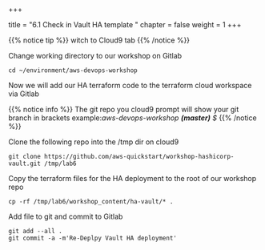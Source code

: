 +++

title = "6.1 Check in Vault HA template "
chapter = false
weight = 1
+++


{{% notice tip %}}
witch to Cloud9 tab
{{% /notice %}}

Change working directory to our workshop on Gitlab 
```
cd ~/environment/aws-devops-workshop
```

Now we will add our HA terraform code to the terraform cloud workspace via Gitlab


{{% notice info %}}
The git repo you cloud9 prompt will show your git branch in brackets 
example:*aws-devops-workshop __(master)__ $*
{{% /notice %}}

Clone the following repo into the /tmp dir on cloud9

```
git clone https://github.com/aws-quickstart/workshop-hashicorp-vault.git /tmp/lab6
```

Copy the terraform files for the HA deployment to the root of our workshop repo

```
cp -rf /tmp/lab6/workshop_content/ha-vault/* .
```

Add file to git and commit to Gitlab

```
git add --all .
git commit -a -m'Re-Deplpy Vault HA deployment'
```



